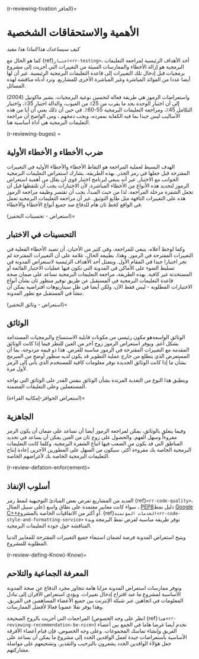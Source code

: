 (r-reviewing-tivation الحافز)=
<!-- omit in toc -->
# الأهمية والاستحقاقات الشخصية

*كيف سيساعدك هذا/لماذا هذا مفيد*

كما هو الحال مع {ref}`اختبار<rr-testing>`، أحد الأهداف الرئيسية لمراجعة التعليمات البرمجية هو إزالة الأخطاء والممارسات السيئة من التغييرات التي أجريت إلى مشروع برمجيات قبل إدخال تلك التغييرات إلى قاعدة التعليمات البرمجية الرئيسية. غير أن لها أيضا عددا من الفوائد المباشرة وغير المباشرة الأخرى للمشاريع. وترد أدناه مناقشة لهذه المسائل.

واستعراضات الرموز هي طريقة فعالة لتحسين نوعية البرمجيات. يشير ماكونيل (2004) إلى أن اختبار الوحدة يجد ما يقرب من 25٪ من العيوب، والدالة اختبار 35٪، واختبار التكامل 45٪، ومراجعة التعليمات البرمجية 55-60٪. في حين أن ذلك يعني أن أيا من هذه الأساليب ليس جيدا بما فيه الكفاية بمفرده، ويجب دمجهم ، ومن الواضح أن مراجعة التعليمات البرمجية هي أداة أساسية هنا.

(r-reviewing-buges) =
## ضرب الأخطاء و الأخطاء الأولية

الهدف البسيط لعملية المراجعة هو التقاط الأخطاء والأخطاء الأولية في التغييرات المقترحة قبل جعلها في رمز الجذر. بهذه الطريقة، يشارك استعراض التعليمات البرمجية الجوانب مع الاختبار. غير أنه ينبغي لبرنامج اختبار قوي أن يقلل من أهمية استعراض الرموز لتحديد هذه الأنواع من الأخطاء المباشرة. لأن الاختبارات يجب أن تلتقطها قبل أن تجعل الشفرة مرحلة المراجعة. لذا من حيث المبدأ، يجب أن تقتصر وظيفة مراجعة الرموز هذه على التغييرات التافهة مثل طابع التوثيق. غير أن مراجعة التعليمات البرمجية تعمل في الواقع كخط ثان هام للدفاع ضد جميع أنواع الأخطاء والأخطاء.

(استعراض - تحسينات التحفيز)=
## التحسينات في الاختبار

وكما لوحظ أعلاه، ينبغي للمراجعة، وفي كثير من الأحيان، أن تصيد الأخطاء الفعلية في التغييرات المقترحة في الرموز. وهذا، بطبيعة الحال، علامة على أن التغييرات المقترحة لم تجر اختبارا جيدا في المقام الأول. ويتمثل أحد الأهداف الرئيسية لاستعراض المدونة في تسليط الضوء على الأماكن في المدونة التي تكون فيها عمليات الاختبار القائمة أو المستحدثة غير كافية. بهذه الطريقة، مراجعة التعليمات البرمجية تساعد على ضمان صحة قاعدة التعليمات البرمجية في المستقبل عن طريق توفير منظور ثان بشأن أنواع الاختبارات المطلوبة - ليس فقط الآن، ولكن أيضا في ظل سيناريوهات افتراضية يمكن أن تنشأ في المستقبل مع تطور المدونة.

(استعراض - وثائق التحفيز)=
## الوثائق

<!--SiccarPoint notes a whole section on documentation is justified in the book!-->
الوثائق الواسعة<!--تشير هنا بمجرد وجود القسم-->هو مكون رئيسي من مكونات قابلية الاستنساخ والبرمجيات المستدامة بشكل أعم. ويوفر استعراض الرموز زوج آخر من العين للنظر فيما إذا كانت الوثائق المقدمة مع التغييرات المقترحة في الرموز مناسبة للغرض. هذا ذو قيمة مزدوجة، بما أن المستعرض الذي يتطلع من خارج عملية التطوير قد يكون لديه منظور أوضح من المبرمج بشأن ما إذا كانت الوثائق الجديدة توفر معلومات كافية للمستخدم الذي يأتي إلى الرمز لأول مرة.

وينطبق هذا النوع من التغذية المرتدة بشأن الوثائق بنفس القدر على الوثائق التي تواجه المستعملين وعلى التعليقات المضمنة.

(استعراض الحوافز-إمكانية القراءة)=
## الجاهزية

وفيما يتعلق بالوثائق، يمكن لمراجعة الرموز أيضا أن تساعد على ضمان أن يكون الرمز مقروءاً وسهل الفهم. والحصول على زوج ثان من العين يمكن أن يساعد في تحديد المناطق التي قد يكون من الصعب فيها اتباع الشفرة البرمجية. وكلما كانت التعليمات البرمجية الخاصة بك مقروءة أكثر، سيكون من السهل على المطورين الآخرين إعادة إنتاج التعليمات البرمجية الخاصة بك لأغراضهم الخاصة.

(r-review-defation-enforcement)=
## أسلوب الإنفاذ

العديد من المشاريع تفرض بعض المبادئ التوجيهية لنمط رمز {ref}`<rr-code-quality>`، سواء كانت معايير معتمدة على نطاق واسع (على سبيل المثال ، [PEP8](https://www.python.org/dev/peps/pep-0008/)دليل نمط [Google C++](https://google.github.io/styleguide/cppguide.html)أو أكثر من الاتفاقيات الخاصة بالمشروع. 
{ref}`الخدمات المؤتمتة<rr-code-style-and-formatting-service>` توفر طريقة مناسبة لفرض نمط البرمجة وبدء المناقشة حول جودة التعليمات البرمجية.

ويتيح استعراض المدونة فرصة لضمان استيفاء جميع التغييرات المقترحة للمعايير الدنيا المطلوبة للمشروع.

(r-review-defing-Know)-Know)=
## المعرفة الجماعية والتلاحم

وتوفر ممارسات استعراض المدونة مزايا هامة تتجاوز مجرد الدفاع عن صحة المدونة الأساسية لمشروع ما عند اقتراح إدخال تغييرات. ويؤدي استعراض الأقران إلى تبادل المعلومات في اتجاهين عبر شبكة الإنترنت بين جميع الأعضاء المساهمين في الفريق. وهذا يوفر نقلا عضويا فعالا لأفضل الممارسات.

المراجعات التي أجريت بالروح الصحيحة (انظر على وجه الخصوص {ref}`هنا<rr-reviewing-recommendation-be-nice>`) تخدم أيضا غرضا هاما في الجمع بين أعضاء الفريق وإنشاء تماسك المجموعات. وعلى وجه الخصوص، فإن قيام أعضاء الأفرقة الأساسية باستعراضات جيدة لعمل الوافدين الجدد إلى مشروع ما يمكن أن يساعد على جعل هؤلاء الوافدين الجدد يشعرون بالترحيب والتقدير، وتشجيعهم على مواصلة مشاركتهم.
